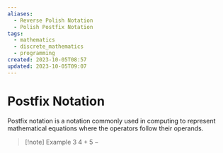 ```yaml
---
aliases:
  - Reverse Polish Notation
  - Polish Postfix Notation
tags:
  - mathematics
  - discrete_mathematics
  - programming
created: 2023-10-05T08:57
updated: 2023-10-05T09:07
---
```


# Postfix Notation

Postfix notation is a notation commonly used in computing to represent mathematical equations where the operators follow their operands.

>[!note] Example
>$3 \; 4 \; + \; 5 \; -$
